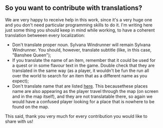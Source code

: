 ## So you want to contribute with translations?

We are very happy to receive help in this work, since it's a very huge one and you don't need particular programming skills to do it. I'm writing here just some thing you should keep in mind while working, to have a coherent translation betweeen every localization:
* Don't translate proper noun. Sylvana Windrunner will remain Sylvana Windrunner. You should, however, translate subtitle (like, in this case, "Banshee Queen");
* If you translate the name of an item, remember that it could be used for a quest or in some flavour text in the game. Double check that they are translated in the same way (as a player, it wouldn't be fun the run all over the world to search for an item that as a different name as you expect);
* Don't translate name that are listed [here](https://docs.google.com/spreadsheets/d/1_trJLEK2IH88zeVbraY2qTGHeDTg8Uv5uYaiClvKWy8/pubhtml). This becausethese places name are also appearing as the player travel through the map (on screen and in the map itself), and they are not translatable there, so again we would have a confused player looking for a place that is nowhere to be found on the map.

This said, thank you very much for every contribution you would like to share with us!
